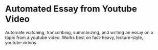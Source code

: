 # Automated Essay from Youtube Video
Automate watching, transcribing, summarizing, and writing an essay on a topic from a youtube video. Works best on fact-heavy, lecture-style, youtube videos


